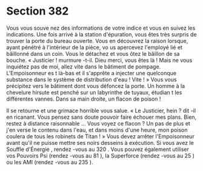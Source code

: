 # Section 382

Vous vous souve nez des informations de votre indice et vous en suivez les indications.
Une fois arrivé à la station d'épuration, vous êtes très surpris de trouver la porte du bureau
ouverte. Vous en découvrez la raison lorsque, ayant pénétré à l'intérieur de la pièce, vo us
apercevez l'employé lié et bâillonné dans un coin. Vous le détachez et vous ôtez le bâillon
de sa bouche. « Justicier ! murmure -t-il. Dieu merci, vous êtes là ! Mais ne vous inquiétez
pas de moi, allez vite dans le bâtiment de pompage. L'Empoisonneur es t là-bas et il
s'apprête a injecter une quelconque substance dans le système de distribution d'eau ! Vite
! » Vous vous précipitez vers le bâtiment dont vous défoncez la porte. Un homme à la
chevelure hirsute est penché sur un labyrinthe de tuyaux, étudian t les différentes vannes.
Dans sa main droite, un flacon de poison !

Il se retourne et une grimace horrible vous salue. « Le Justicier, hein ? dit -il en ricanant.
Vous pensez sans doute pouvoir faire échouer mes plans. Bien, restez à distance
raisonnable ... Vous voyez ce flacon ? Un pas de plus et j'en verse le contenu dans l'eau, et
dans moins d'une heure, mon poison coulera de tous les robinets de Titan ! » Vous devez
arrêter l'Empoisonneur avant qu'il ne puisse mettre ses noirs desseins à exécution. Si  vous
avez le Souffle d'Énergie , rendez -vous au  320 . Vous pouvez également utiliser vos
Pouvoirs Psi  (rendez -vous au  81 ), la Superforce  (rendez -vous au  25 ) ou les AMI
(rendez -vous au  235 ).